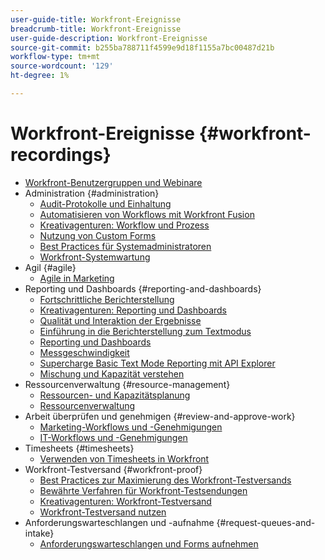```yaml
---
user-guide-title: Workfront-Ereignisse
breadcrumb-title: Workfront-Ereignisse
user-guide-description: Workfront-Ereignisse
source-git-commit: b255ba788711f4599e9d18f1155a7bc00487d21b
workflow-type: tm+mt
source-wordcount: '129'
ht-degree: 1%

---
```



# Workfront-Ereignisse {#workfront-recordings}

+ [Workfront-Benutzergruppen und Webinare](overview.md)
+ Administration {#administration}
   + [Audit-Protokolle und Einhaltung](user-groups/audit-trails-and-compliance.md)
   + [Automatisieren von Workflows mit Workfront Fusion](user-groups/automating-workflows-with-workfront-fusion.md)
   + [Kreativagenturen: Workflow und Prozess](user-groups/creative-agencies-workflows-and-process.md)
   + [Nutzung von Custom Forms](user-groups/leveraging-custom-forms.md)
   + [Best Practices für Systemadministratoren](user-groups/system-admin-best-practices.md)
   + [Workfront-Systemwartung](user-groups/workfront-system-maintenance.md)
+ Agil {#agile}
   + [Agile in Marketing](user-groups/agile-in-marketing.md)
+ Reporting und Dashboards {#reporting-and-dashboards}
   + [Fortschrittliche Berichterstellung](user-groups/advanced-reporting.md)
   + [Kreativagenturen: Reporting und Dashboards](user-groups/creative-agencies-reporting-and-dashboards.md)
   + [Qualität und Interaktion der Ergebnisse](webinars/gauging-quality-and-engagement.md)
   + [Einführung in die Berichterstellung zum Textmodus](webinars/introduction-to-text-mode-reporting.md)
   + [Reporting und Dashboards](user-groups/reporting-and-dashboards.md)
   + [Messgeschwindigkeit](webinars/measuring-velocity.md)
   + [Supercharge Basic Text Mode Reporting mit API Explorer](webinars/supercharge-basic-text-mode-reporting-using-the-api-explorer.md)
   + [Mischung und Kapazität verstehen](webinars/understanding-mix-and-capacity.md)
+ Ressourcenverwaltung {#resource-management}
   + [Ressourcen- und Kapazitätsplanung](user-groups/resource-and-capacity-planning.md)
   + [Ressourcenverwaltung](user-groups/resource-management.md)
+ Arbeit überprüfen und genehmigen {#review-and-approve-work}
   + [Marketing-Workflows und -Genehmigungen](user-groups/marketing-workflows-and-approvals.md)
   + [IT-Workflows und -Genehmigungen](user-groups/it-workflows-and-approvals.md)
+ Timesheets {#timesheets}
   + [Verwenden von Timesheets in Workfront](user-groups/utilizing-timesheets-in-workfront.md)
+ Workfront-Testversand {#workfront-proof}
   + [Best Practices zur Maximierung des Workfront-Testversands](webinars/best-practices-to-maximize-workfront-proof.md)
   + [Bewährte Verfahren für Workfront-Testsendungen](webinars/follow-up-to-workfront-proof-best-practices.md)
   + [Kreativagenturen: Workfront-Testversand](user-groups/creative-agencies-workfront-proof.md)
   + [Workfront-Testversand nutzen](user-groups/leveraging-workfront-proof.md)
+ Anforderungswarteschlangen und -aufnahme {#request-queues-and-intake}
   + [Anforderungswarteschlangen und Forms aufnehmen](user-groups/request-queues-and-intake-forms.md)